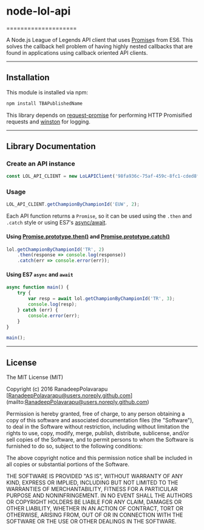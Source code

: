 # node-lol-api

====================

A Node.js League of Legends API client that uses [Promise](https://developer.mozilla.org/en/docs/Web/JavaScript/Reference/Global_Objects/Promise)s from ES6\. This solves the callback hell problem of having highly nested callbacks that are found in applications using callback oriented API clients.

---

## Installation

This module is installed via npm:

``` bash
npm install TBAPublishedName
```

This library depends on [request-promise](https://www.npmjs.com/package/request-promise) for performing HTTP Promisified requests and [winston](https://www.npmjs.com/package/request-promise) for logging.  

---

## Library Documentation

### Create an API instance

``` js
const LOL_API_CLIENT = new LoLAPIClient('98fa936c-75af-459c-8fc1-cded8fb0050b', 'NA');
```

### Usage

``` js
LOL_API_CLIENT.getChampionByChampionId('EUW', 2);
```

Each API function returns a `Promise`, so it can be used using the `.then` and `.catch` style or using ES7's [async/await](https://ponyfoo.com/articles/understanding-javascript-async-await).

#### Using [Promise.prototype.then()](https://developer.mozilla.org/en-US/docs/Web/JavaScript/Reference/Global_Objects/Promise/then) and [Promise.prototype.catch()](https://developer.mozilla.org/en-US/docs/Web/JavaScript/Reference/Global_Objects/Promise/catch)
``` js
lol.getChampionByChampionId('TR', 2)
    .then(response => console.log(response))
    .catch(err => console.error(err));
```

#### Using ES7 `async` and `await`
``` js
async function main() {
    try {
        var resp = await lol.getChampionByChampionId('TR', 3);
        console.log(resp);
    } catch (err) {
        console.error(err);
    }
}

main();
```

---

## License

The MIT License (MIT)

Copyright (c) 2016 RanadeepPolavarapu \[RanadeepPolavarapu@users.noreply.github.com\](mailto:RanadeepPolavarapu@users.noreply.github.com\)

Permission is hereby granted, free of charge, to any person obtaining a copy of this software and associated documentation files (the "Software"), to deal in the Software without restriction, including without limitation the rights to use, copy, modify, merge, publish, distribute, sublicense, and/or sell copies of the Software, and to permit persons to whom the Software is furnished to do so, subject to the following conditions:

The above copyright notice and this permission notice shall be included in all copies or substantial portions of the Software.

THE SOFTWARE IS PROVIDED "AS IS", WITHOUT WARRANTY OF ANY KIND, EXPRESS OR IMPLIED, INCLUDING BUT NOT LIMITED TO THE WARRANTIES OF MERCHANTABILITY, FITNESS FOR A PARTICULAR PURPOSE AND NONINFRINGEMENT. IN NO EVENT SHALL THE AUTHORS OR COPYRIGHT HOLDERS BE LIABLE FOR ANY CLAIM, DAMAGES OR OTHER LIABILITY, WHETHER IN AN ACTION OF CONTRACT, TORT OR OTHERWISE, ARISING FROM, OUT OF OR IN CONNECTION WITH THE SOFTWARE OR THE USE OR OTHER DEALINGS IN THE SOFTWARE.
